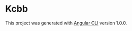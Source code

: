 # Kcbb

This project was generated with [Angular CLI](https://github.com/angular/angular-cli) version 1.0.0.
